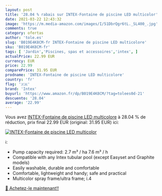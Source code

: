 ```yaml
---
layout: post
title: '28.04 % rabais sur INTEX-Fontaine de piscine LED multicolor'
date: 2021-03-22 12:43:32
image: 'https://m.media-amazon.com/images/I/51DbrQgr6tL._SL400_.jpg'
comments: true
category: ofertas
author: 'tole.es'
slug: 'B019E4K8CM-fr INTEX-Fontaine de piscine LED multicolore'
sku: 'B019E4K8CM-fr'
tags: [ 'Jardin','Piscines, spas et accessoires','intex', ]
actualPrice: 22.99 EUR
currency: EUR
price: 22.99
comparePrice: 31.95 EUR
prodname: 'INTEX-Fontaine de piscine LED multicolore'
country: 'fr'
flag: '🇫🇷'
brand: 'Intex'
buyurl: 'https://www.amazon.fr/dp/B019E4K8CM/?tag=tolees0d-21'
descuento: '28.04'
average: '22.99'
---
```


Vous avez [INTEX-Fontaine de piscine LED multicolore](https://www.amazon.fr/dp/B019E4K8CM/?tag=tolees0d-21)  à  28.04 % de réduction, prix final  22.99 EUR (original: 31.95 EUR) ici:

[![INTEX-Fontaine de piscine LED multicolor](https://m.media-amazon.com/images/I/51DbrQgr6tL._SL400_.jpg)](https://www.amazon.fr/dp/B019E4K8CM/?tag=tolees0d-21)

ℹ️:

- Pump capacity required: 2.7 m³ / ha 7.6 m³ / h
- Compatible with any Intex tubular pool (except Easyset and Graphite models)
- Easily washable, durable and comfortable
- Comfortable, lightweight and handy; safe and practical
- Multicolor spray frame/ultra frame; i.4

[🛒 Achetez-le maintenant!!](https://www.amazon.fr/dp/B019E4K8CM/?tag=tolees0d-21)
